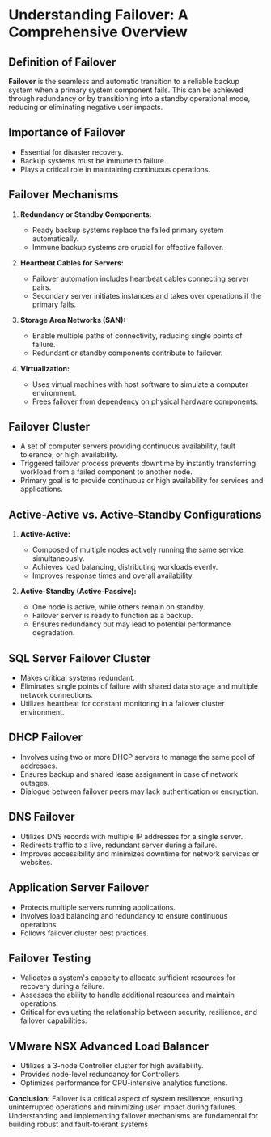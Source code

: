 # Understanding Failover: A Comprehensive Overview

## Definition of Failover

**Failover** is the seamless and automatic transition to a reliable backup system when a primary system component fails. This can be achieved through redundancy or by transitioning into a standby operational mode, reducing or eliminating negative user impacts.

## Importance of Failover

- Essential for disaster recovery.
- Backup systems must be immune to failure.
- Plays a critical role in maintaining continuous operations.

## Failover Mechanisms

1. **Redundancy or Standby Components:**
    
    - Ready backup systems replace the failed primary system automatically.
    - Immune backup systems are crucial for effective failover.

2. **Heartbeat Cables for Servers:**
    
    - Failover automation includes heartbeat cables connecting server pairs.
    - Secondary server initiates instances and takes over operations if the primary fails.

3. **Storage Area Networks (SAN):**
    
    - Enable multiple paths of connectivity, reducing single points of failure.
    - Redundant or standby components contribute to failover.

4. **Virtualization:**
    
    - Uses virtual machines with host software to simulate a computer environment.
    - Frees failover from dependency on physical hardware components.

## Failover Cluster

- A set of computer servers providing continuous availability, fault tolerance, or high availability.
- Triggered failover process prevents downtime by instantly transferring workload from a failed component to another node.
- Primary goal is to provide continuous or high availability for services and applications.

## Active-Active vs. Active-Standby Configurations

1. **Active-Active:**
    
    - Composed of multiple nodes actively running the same service simultaneously.
    - Achieves load balancing, distributing workloads evenly.
    - Improves response times and overall availability.

2. **Active-Standby (Active-Passive):**
    
    - One node is active, while others remain on standby.
    - Failover server is ready to function as a backup.
    - Ensures redundancy but may lead to potential performance degradation.

## SQL Server Failover Cluster

- Makes critical systems redundant.
- Eliminates single points of failure with shared data storage and multiple network connections.
- Utilizes heartbeat for constant monitoring in a failover cluster environment.

## DHCP Failover

- Involves using two or more DHCP servers to manage the same pool of addresses.
- Ensures backup and shared lease assignment in case of network outages.
- Dialogue between failover peers may lack authentication or encryption.

## DNS Failover

- Utilizes DNS records with multiple IP addresses for a single server.
- Redirects traffic to a live, redundant server during a failure.
- Improves accessibility and minimizes downtime for network services or websites.

## Application Server Failover

- Protects multiple servers running applications.
- Involves load balancing and redundancy to ensure continuous operations.
- Follows failover cluster best practices.

## Failover Testing

- Validates a system's capacity to allocate sufficient resources for recovery during a failure.
- Assesses the ability to handle additional resources and maintain operations.
- Critical for evaluating the relationship between security, resilience, and failover capabilities.

## VMware NSX Advanced Load Balancer

- Utilizes a 3-node Controller cluster for high availability.
- Provides node-level redundancy for Controllers.
- Optimizes performance for CPU-intensive analytics functions.

**Conclusion:** Failover is a critical aspect of system resilience, ensuring uninterrupted operations and minimizing user impact during failures. Understanding and implementing failover mechanisms are fundamental for building robust and fault-tolerant systems